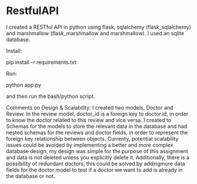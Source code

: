 # RestfulAPI

I created a RESTful API in python using flask, sqlalchemy (flask_sqlalchemy) and marshmallow (flask_marshmallow and marshmallow). I used an sqlite database. 

Install:

pip install -r requirements.txt

Run:

python app.py

and then run the bash/python script.


Comments on Design & Scalability:
  I created two models, Doctor and Review. In the review model, doctor_id is a foreign key to doctor.id, in order to know the doctor related to this review and vice versa. I created to Schemas for the models to store the relevant data in the database and had nested schemas for the reviews and doctor fields, in order to represent the foreign key relationship between objects. Currenty, potential scalability issues could be avoided by implementing a better and more complex database design, my design was simple for the purpose of this assignment and data is not deleted unless you explicitly delete it. Additionally, there is a possibility of redundant doctors, this could be solved by addingmore data fields for the doctor model to test if a doctor we want to add is already in the database or not.  
